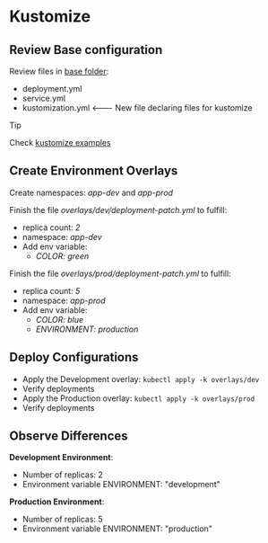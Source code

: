 # Kustomize

## Review Base configuration

Review files in [base folder](./base/):

- deployment.yml
- service.yml
- kustomization.yml <--- New file declaring files for kustomize

> [!TIP]
> Check [kustomize examples](https://kubernetes.io/docs/tasks/manage-kubernetes-objects/kustomization/)

## Create Environment Overlays

Create namespaces: *app-dev* and *app-prod*

Finish the file *overlays/dev/deployment-patch.yml* to fulfill:

- replica count: *2*
- namespace: *app-dev*
- Add env variable:
  - *COLOR: green*

Finish the file *overlays/prod/deployment-patch.yml* to fulfill:

- replica count: *5*
- namespace: *app-prod*
- Add env variable:
  - *COLOR: blue*
  - *ENVIRONMENT: production*

## Deploy Configurations

- Apply the Development overlay: `kubectl apply -k overlays/dev`
- Verify deployments
- Apply the Production overlay: `kubectl apply -k overlays/prod`
- Verify deployments

## Observe Differences

**Development Environment**:

- Number of replicas: 2
- Environment variable ENVIRONMENT: "development"

**Production Environment**:

- Number of replicas: 5
- Environment variable ENVIRONMENT: "production"
